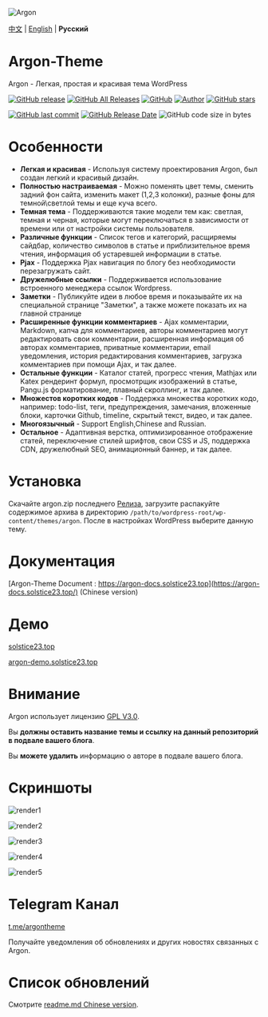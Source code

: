 ![Argon](https://cdn.jsdelivr.net/gh/solstice23/cdn@master/argon_new_animate.svg)

[中文](README.md) | [English](README_en.md) | **Русский**

# Argon-Theme
Argon - Легкая, простая и красивая тема WordPress

[![GitHub release](https://img.shields.io/github/v/release/solstice23/argon-theme?color=%235e72e4&style=for-the-badge)](https://github.com/solstice23/argon-theme/releases) [![GitHub All Releases](https://img.shields.io/github/downloads/solstice23/argon-theme/total?style=for-the-badge)](https://github.com/solstice23/argon-theme/releases) [![GitHub](https://img.shields.io/github/license/solstice23/argon-theme?color=blue&style=for-the-badge)](https://github.com/solstice23/argon-theme/blob/master/LICENSE) [![Author]( https://img.shields.io/badge/author-solstice23-yellow?style=for-the-badge)](https://github.com/solstice23) [![GitHub stars](https://img.shields.io/github/stars/solstice23/argon-theme?color=ff69b4&style=for-the-badge)](https://github.com/solstice23/argon-theme/stargazers)

[![GitHub last commit](https://img.shields.io/github/last-commit/solstice23/argon-theme?style=flat-square)](https://github.com/solstice23/argon-theme/commits/master) [![GitHub Release Date](https://img.shields.io/github/release-date/solstice23/argon-theme?style=flat-square)](https://github.com/solstice23/argon-theme/releases) ![GitHub code size in bytes](https://img.shields.io/github/languages/code-size/solstice23/argon-theme?style=flat-square)

# Особенности

+ **Легкая и красивая** - Используя систему проектирования Argon, был создан легкий и красивый дизайн.
+ **Полностью настраиваемая** - Можно поменять цвет темы, сменить задний фон сайта, изменить макет (1,2,3 колонки), разные фоны для темной\светлой темы и еще куча всего.
+ **Темная тема** - Поддерживаются такие модели тем как: светлая, темная и черная, которые могут переключаться в зависимости от времени или от настройки системы пользователя.
+ **Различные функции** - Список тегов и категорий, расщиряемы сайдбар, количество символов в статье и приблизительное время чтения, информация об устаревшей информации в статье.
+ **Pjax** - Поддержка Pjax навигация по блогу без необходимости перезагружать сайт.
+ **Дружелюбные ссылки** - Поддерживается использование встроенного менеджера ссылок Wordpress.
+ **Заметки** - Публикуйте идеи в любое время и показывайте их на специальной странице "Заметки", а также можете показать их на главной странице
+ **Расширенные функции комментариев** - Ajax комментарии, Markdown, капча для комментариев, авторы комментариев могут редактировать свои комментарии, расширенная информация об авторах комментариев, приватные комментарии, email уведомления, история редактирования комментариев, загрузка комментариев при помощи Ajax, и так далее.
+ **Остальные функции** - Каталог статей, прогресс чтения, Mathjax или Katex рендеринт формул, просмотрщик изображений в статье, Pangu.js форматирование, плавный скроллинг, и так далее.
+ **Множестов коротких кодов** - Поддержка множества коротких кодо, например: todo-list, теги, предупреждения, замечания, вложенные блоки, карточки Github, timeline, скрытый текст, видео, и так далее.
+ **Многоязычный** - Support English,Chinese and Russian.
+ **Остальное** - Адаптивная верстка, оптимизированное отображение статей, переключение стилей шрифтов, свои CSS и JS, поддержка CDN, дружелюбный SEO, анимационный баннер, и так далее.

# Установка

Скачайте argon.zip последнего [Релиза](https://github.com/solstice23/argon-theme/releases), загрузите распакуйте содержимое архива в директорию `/path/to/wordpress-root/wp-content/themes/argon`. После в настройках WordPress выберите данную тему.

# Документация

[Argon-Theme Document : https://argon-docs.solstice23.top](https://argon-docs.solstice23.top/) (Chinese version)

# Демо

[solstice23.top](https://solstice23.top)

[argon-demo.solstice23.top](http://argon-demo.solstice23.top)

# Внимание

Argon использует лицензию [GPL V3.0](https://github.com/solstice23/argon-theme/blob/master/LICENSE).

Вы **должны оставить название темы и ссылку на данный репозиторий в подвале вашего блога**.

Вы **можете удалить** информацию о авторе в подвале вашего блога.

# Скриншоты

![render1](https://cdn.jsdelivr.net/gh/solstice23/cdn@master/argon-render-small-1.jpg)

![render2](https://cdn.jsdelivr.net/gh/solstice23/cdn@master/argon-render-small-2.jpg)

![render3](https://cdn.jsdelivr.net/gh/solstice23/cdn@master/argon-render-small-3.jpg)

![render4](https://cdn.jsdelivr.net/gh/solstice23/cdn@master/argon-render-small-4.jpg)

![render5](https://cdn.jsdelivr.net/gh/solstice23/cdn@master/argon-render-small-5.jpg)

# Telegram Канал
[t.me/argontheme](https://t.me/argontheme)

Получайте уведомления об обновлениях и других новостях связанных с Argon.

# Список обновлений

Смотрите [readme.md Chinese version](https://github.com/solstice23/argon-theme#%E6%9B%B4%E6%96%B0%E6%97%A5%E5%BF%97).
